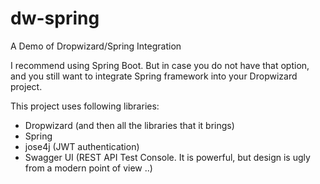 # dw-spring
A Demo of Dropwizard/Spring Integration

I recommend using Spring Boot. But in case you do not have that option, and you still want to integrate Spring framework into your Dropwizard project.

This project uses following libraries:
- Dropwizard (and then all the libraries that it brings)
- Spring
- jose4j (JWT authentication)
- Swagger UI (REST API Test Console. It is powerful, but design is ugly from a modern point of view ..)
